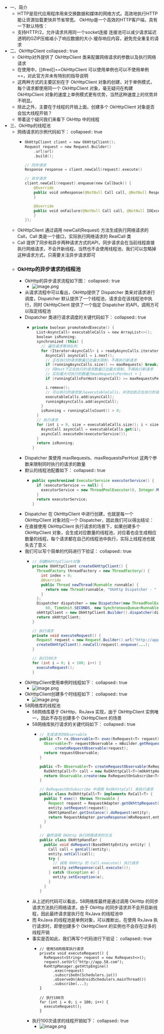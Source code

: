 - 一、简介
	- HTTP是现代应用程序用来交换数据和媒体的网络方式。高效地执行HTTP能让资源加载更快并节省带宽。
	  OkHttp是一个高效的HTTP客户端，具有一下默认特性：
	- 支持HTTP/2，允许请求共用同一个socket连接
	  连接池可以减少请求延迟
	  透明的GZIP压缩减小了响应数据的大小
	  缓存响应内容，避免完全重复的请求
- 二、OkHttpClient
  collapsed:: true
	- OkHttp对外提供了 OkHttpClient 类来配置网络请求的参数以及执行网络请求
	- 在使用中，[[#red]]==OkHttpClient 可以使用单例也可以不使用单例==，对此官方并未有特别的指导说明
	- 这两种方式的主要区别在于 OkHttpClient 对象的创建，对于单例模式，每个请求都使用同一个 OkHttpClient 对象，毫无疑问在构建 OkHttpClient 对象的速度上单例模式更有优势，当然这种速度上的优势并不明显。
	- 除此之外，主要在于线程的开销上面，创建多个 OkHttpClient 对象是否会加大线程开销？
	- 带着这个疑问我们来看下 OkHttp 中的线程
- 三、OkHttp的线程池
	- 网络请求的示例代码如下：
	  collapsed:: true
		- ```kotlin
		  OkHttpClient client = new OkHttpClient();
		  Request request = new Request.Builder()
		      .url(url)
		      .build();
		  
		  // 同步请求
		  Response response = client.newCall(request).execute()
		  
		  // 异步请求
		  client.newCall(request).enqueue(new Callback() {
		      @Override
		      public void onResponse(@NotNull Call call, @NotNull Response response) throws IOException {
		      }
		  
		      @Override
		      public void onFailure(@NotNull Call call, @NotNull IOException e) {
		      }
		  });
		  ```
	- OkHttpClient 通过调用 newCall(Request) 方法生成执行网络请求的 Call，Call 类是一个接口，实际执行网络请求的 RealCall 类
	- Call 提供了同步和异步两种请求方式的API，同步请求会在当前线程直接执行网络请求，不会开新线程，当然也不会使用线程池，我们可以忽略掉这种请求方式，只需要关注异步请求即可
	- ### OkHttp的异步请求的线程池
		- OkHttp的异步请求流程如下图：
		  collapsed:: true
			- ![image.png](../assets/image_1684314059277_0.png)
		- 从请求流程中可以看出，OkHttp提供了 Dispatcher 类来对请求进行调度，Dispatcher 默认提供了一个线程池，请求会在该线程池中执行，同时 OkHttpClient 提供了一个指定 Dispatcher 的API，调用方可以指定线程池
		- Dispatcher 类进行请求调度的关键代码如下：
		  collapsed:: true
			- ```kotlin
			  private boolean promoteAndExecute() {
			    List<AsyncCall> executableCalls = new ArrayList<>();
			    boolean isRunning;
			    synchronized (this) {
			      // 遍历请求等待队列
			      for (Iterator<AsyncCall> i = readyAsyncCalls.iterator(); i.hasNext(); ) {
			        AsyncCall asyncCall = i.next();
			        // 正在执行的请求数量已达最大限制，不再执行新请求
			        if (runningAsyncCalls.size() >= maxRequests) break; // Max capacity.
			        // 同Host下正在执行的请求数量已达最大限制，不再执行新请求
			        // 实际最大可执行的数量为maxRequestsPerHost + 1
			        if (runningCallsForHost(asyncCall) >= maxRequestsPerHost) continue; // Host max capacity.
			  
			        i.remove();
			        // 可以执行的请求放入executableCalls，并添加到正在执行的请求队列
			        executableCalls.add(asyncCall);
			        runningAsyncCalls.add(asyncCall);
			      }
			      isRunning = runningCallsCount() > 0;
			    }
			    // 执行请求
			    for (int i = 0, size = executableCalls.size(); i < size; i++) {
			      AsyncCall asyncCall = executableCalls.get(i);
			      asyncCall.executeOn(executorService());
			    }
			    return isRunning;
			  }
			  ```
		- Dispatcher 类使用 maxRequests、maxRequestsPerHost 这两个参数来限制同时执行的请求的数量
		- 默认的线程池配置如下：
		  collapsed:: true
			- ```java
			  public synchronized ExecutorService executorService() {
			    if (executorService == null) {
			      executorService = new ThreadPoolExecutor(0, Integer.MAX_VALUE, 60, TimeUnit.SECONDS, new SynchronousQueue<Runnable>(), Util.threadFactory("OkHttp Dispatcher", false));
			    }
			    return executorService;
			  }
			  ```
		- Dispatcher 在 OkHttpClient 中进行创建，也就是每一个 OkHttpClient 对象对应一个 Dispatcher，因此我们可以得出结论：
		- 在直接使用 OkHttpClient 执行请求的场景下，如果创建多个 OkHttpClient 对象，会生成对应数量的线程池，对应着也会生成相应数量的线程，每个请求都在自己的线程池中执行，实际上线程池也就失去了意义
		- 我们可以写个简单的代码进行下验证：
		  collapsed:: true
			- ```java
			  // 创建OkHttpClient对象
			  private OkHttpClient createOkHttpClient() {
			    ThreadFactory threadFactory = new ThreadFactory() {
			      int index = 0;
			      @Override
			      public Thread newThread(Runnable runnable) {
			        return new Thread(runnable, "OkHttp Dispatcher - " + (index++));
			      }
			    };
			    Dispatcher dispatcher = new Dispatcher(new ThreadPoolExecutor(0, Integer.MAX_VALUE,
			        60, TimeUnit.SECONDS, new SynchronousQueue<Runnable>(), threadFactory));
			    okHttpClient = new OkHttpClient.Builder().dispatcher(dispatcher).build();
			    return okHttpClient;
			  }
			  
			  // 执行请求
			  private void executeRequest() {
			    Request request = new Request.Builder().url("http://app.58.com").build();
			    createOkHttpClient().newCall(request).enqueue(...);
			  }
			  
			  // 执行100次
			  for (int i = 0; i < 100; i++) {
			    executeRequest();
			  }
			  ```
		- OkHttpClient使用单例时线程如下：
		  collapsed:: true
			- ![image.png](../assets/image_1684314133142_0.png)
		- OkHttpClient创建多个时线程如下：
		  collapsed:: true
			- ![image.png](../assets/image_1684314145964_0.png)
		- 58网络库的线程池
			- 58网络库基于 OkHttp、RxJava 实现，由于 OkHttpClient 实例唯一，因此不存在创建多个 OkHttpClient 的场景
			- 58网络库执行请求的关键代码如下：
			  collapsed:: true
				- ```java
				  // 生成请求的Observable
				  public <T> rx.Observable<T> exec(RxRequest<T> request) {
				    Observable<T> requestObservable = mBuilder.getRequestObservableFactory()
				        .createRequestObservable(request);
				    return requestObservable;
				  }
				  
				  public <T> Observable<T> createRequestObservable(RxRequest<T> request) {
				    RxOkhttpCall<T> call = new RxOkhttpCall<T>(mOkHttpHandler, request);
				    return Observable.create(new RxRequestOnSubscribe<T>(call));
				  }
				  
				  // RxRequestOnSubscribe 中调用 RxOkhttpCall 来执行请求
				  public class RxOkhttpCall<T> implements RxCall<T> {
				    public T exec() throws Throwable {
				      Request request = RequestAdapter.getOkhttpRequest(mRxRequest, mOkHttpHandler.getCommonHeader().get(mRxRequest.getUrl()));
				      entity.setRequest(request);
				      OkHttpHandler.getInstance().doRequest(entity);
				      return RequestAdapter.parseResponse(mRxRequest,entity);
				    }
				  }
				  
				  // 最终调用 OkHttp 执行网络请求的方法
				  public class OkHttpHandler {
				    public void doRequest(BaseOkHttpEntity entity) {
				      Call call = genCall(entity);
				      entity.setCall(call);
				      try {
				        // 调用 OkHttp 的 Call.execute() 执行请求
				        entity.setResponse(call.execute());
				      } catch (Exception e) {
				        entity.setException(e);
				      }
				    }
				  }
				  ```
			- 从上述的代码可以看出，58网络库最终是通过调用 OkHttp 的同步请求方法执行网络请求，由于 OkHttp 的同步请求并不会开启新线程，因此最终请求是执行在 RxJava 的线程池中
			- 而 RxJava 的线程池是单例对象，可以推断出，在使用 RxJava 执行请求时，即使创建多个 OkHttpClient 的实例也不会存在过多的线程开销
			- 事实是否如此，我们再写个代码进行下验证：
			  collapsed:: true
				- ```
				  // 使用58网络库执行请求
				  private void executeRequest() {
				    RxRequest<String> request = new RxRequest<>();
				    request.setUrl("http://app.58.com");
				    RxHttpManager.getHttpEngine()
				        .exec(request)
				        .subscribeOn(Schedulers.io())
				        .observeOn(AndroidSchedulers.mainThread())
				        .subscribe(...);
				  }
				  
				  // 执行100次
				  for (int i = 0; i < 100; i++) {
				    executeRequest();
				  }
				  ```
			- 执行100次请求的线程开销如下：
			  collapsed:: true
				- ![image.png](../assets/image_1684314203249_0.png)
